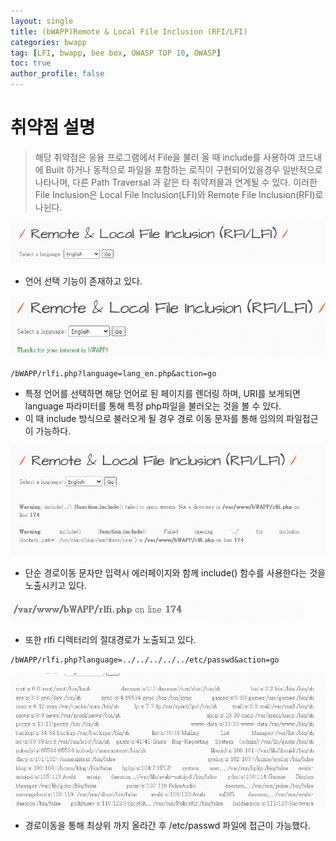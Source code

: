 ```yaml
---
layout: single
title: (bWAPP)Remote & Local File Inclusion (RFI/LFI)
categories: bwapp
tag: [LFI, bwapp, bee box, OWASP TOP 10, OWASP]
toc: true
author_profile: false
---
```


# 취약점 설명
> 해당 취약점은 응용 프로그램에서 File을 불러 올 때 include를 사용하여 코드내에 Built 하거나 동적으로 파일을 포함하는 로직이 구현되어있을경우 일반적으로 나타나며, 다른 Path Traversal 과 같은 타 취약저믈과 연계될 수 있다. 이러한 File Inclusion은 Local File Inclusion(LFI)와 Remote File Inclusion(RFI)로 나뉜다.

![그림 1-1](/assets/image/bwapp/Missing%20Functional%20Level%20Access%20Control/Remote%20&%20Local%20File%20Inclusion/image.png)
- 언어 선택 기능이 존재하고 있다.

![그림 1-2](/assets/image/bwapp/Missing%20Functional%20Level%20Access%20Control/Remote%20&%20Local%20File%20Inclusion/image-1.png)

```
/bWAPP/rlfi.php?language=lang_en.php&action=go
```

- 특정 언어를 선택하면 해당 언어로 된 페이지를 렌더링 하며, URI를 보게되면 language 파라미터를 통해 특정 php파일을 불러오는 것을 볼 수 있다.
- 이 때 include 방식으로 불러오게 될 경우 경로 이동 문자를 통해 임의의 파일접근이 가능하다.

![그림 1-3](/assets/image/bwapp/Missing%20Functional%20Level%20Access%20Control/Remote%20&%20Local%20File%20Inclusion/image-2.png)
- 단순 경로이동 문자만 입력시 에러페이지와 함께 include() 함수를 사용한다는 것을 노출시키고 있다.

![그림 1-4](/assets/image/bwapp/Missing%20Functional%20Level%20Access%20Control/Remote%20&%20Local%20File%20Inclusion/image-3.png)
- 또한 rlfi 디렉터리의 절대경로가 노출되고 있다.

```
/bWAPP/rlfi.php?language=../../../../../etc/passwd&action=go
```

![그림 1-5](/assets/image/bwapp/Missing%20Functional%20Level%20Access%20Control/Remote%20&%20Local%20File%20Inclusion/image-4.png)
- 경로이동을 통해 최상위 까지 올라간 후 /etc/passwd 파일에 접근이 가능했다.